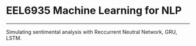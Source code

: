 # EEL6935 Machine Learning for NLP
 ------
Simulating sentimental analysis with Reccurrent Neutral Network, GRU, LSTM.
